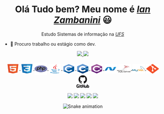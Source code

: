 <div>
  <h1 align="center">Olá Tudo bem? Meu nome é <a href="https://www.linkedin.com/in/ian-zamba/"><i>Ian Zambanini</i></a> 😃️</h1>
  <p align="center">Estudo Sistemas de informação na  <a href="https://www.ufs.br"><i>UFS</i></a> 
  
- 🔭 Procuro trabalho ou estágio como dev.


<div  align="center">
  <a href="https://github.com/ian-zamba">
  <img height="150em" src="https://github-readme-stats.vercel.app/api?username=ian-zamba&show_icons=true&theme=tokyonight&include_all_commits=true&count_private=true"/>
  <img height="150em" src="https://github-readme-stats.vercel.app/api/top-langs/?username=ian-zamba&layout=compact&langs_count=7&theme=tokyonight"/>
</div>

<div align="center" valign="top"><br>
  <img align="center" alt="Ian-HTML" height="30" width="40" src="https://raw.githubusercontent.com/devicons/devicon/master/icons/html5/html5-original.svg">
  <img align="center" alt="Ian-CSS" height="30" width="40" src="https://raw.githubusercontent.com/devicons/devicon/master/icons/css3/css3-original.svg">
  <img width="40" align="center" alt="Ian-php" src="https://github.com/devicons/devicon/blob/master/icons/php/php-original.svg">
  <img align="center" alt="Ian-Java" height="30" width="40" src="https://github.com/devicons/devicon/blob/master/icons/java/java-original.svg">
  <img align="center" alt="Ian-c" height="30" width="40" src="https://github.com/devicons/devicon/blob/master/icons/c/c-original.svg">
  <img align="center" alt="Ian-c++" height="30" width="40" src="https://github.com/devicons/devicon/blob/master/icons/cplusplus/cplusplus-original.svg">
  <img align="center" alt="Ian-c#" height="30" width="40" src="https://github.com/devicons/devicon/blob/master/icons/csharp/csharp-original.svg">
  <img align="center" alt="Ian-dot-net" height="30" width="40" src="https://github.com/devicons/devicon/blob/master/icons/dot-net/dot-net-original.svg">
  <img align="center" alt="Ian-sql-server" height="30" width="40" src="https://github.com/devicons/devicon/blob/master/icons/microsoftsqlserver/microsoftsqlserver-original-wordmark.svg">
  <img align="center" alt="Ian-MySql" height="30" width="40" src="https://github.com/devicons/devicon/blob/master/icons/mysql/mysql-original-wordmark.svg">
  <img align="center" alt="Ian-git" height="30" width="40" src="https://raw.githubusercontent.com/devicons/devicon/master/icons/git/git-original.svg">
  <img width="40" align="center" alt="Ian-GitHub" src="https://github.com/devicons/devicon/blob/master/icons/github/github-original-wordmark.svg">
</div><br>

<div align="center">
  <a href="https://ian-zamba.github.io/linktree/" target="_blank"><img src="https://img.shields.io/badge/linktree-39E09B?style=for-the-badge&logo=linktree&logoColor=white"></a>
  <a href="https://www.instagram.com/ian_zamba/" target="_blank"><img src="https://img.shields.io/badge/-Instagram-%23E4405F?style=for-the-badge&logo=instagram&logoColor=white"></a>
  <a href="https://api.whatsapp.com/send?1=pt_BR&phone=5579981224141" target="_blank"><img src="https://img.shields.io/badge/WhatsApp-25D366?style=for-the-badge&logo=whatsapp&logoColor=white"></a>
  <a href="mailto:ianmtzb@gmail.com" target="_blank"><img src="https://img.shields.io/badge/-Gmail-%23333?style=for-the-badge&logo=gmail&logoColor=white"></a>
  <a href="https://www.linkedin.com/in/ian-zamba/" target="_blank"><img src="https://img.shields.io/badge/-LinkedIn-%230077B5?style=for-the-badge&logo=linkedin&logoColor=white""></a>
</div>

<div align="center">
  
  ![Snake animation](https://github.com/danielbped/danielbped/blob/output/github-contribution-grid-snake.svg)
  
</div>
